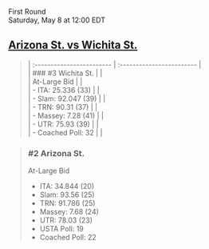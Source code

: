First Round  
Saturday, May 8 at 12:00 EDT
## [Arizona St. vs Wichita St.](https://www.ncaa.com/game/5833395) 

> | :------------------------ | :------------------------ |  
> | ### #3 Wichita St.        | |  
> | At-Large Bid              | |  
> | - ITA: 25.336 (33)        | |  
> | - Slam: 92.047 (39)       | |  
> | - TRN: 90.31 (37)         | |  
> | - Massey: 7.28 (41)       | |  
> | - UTR: 75.93 (39)         | |  
> | - Coached Poll: 32        | |  

> ### #2 Arizona St.  
> At-Large Bid  
> - ITA: 34.844 (20)  
> - Slam: 93.56 (25)  
> - TRN: 91.786 (25)  
> - Massey: 7.68 (24)  
> - UTR: 78.03 (23)  
> - USTA Poll: 19  
> - Coached Poll: 22  